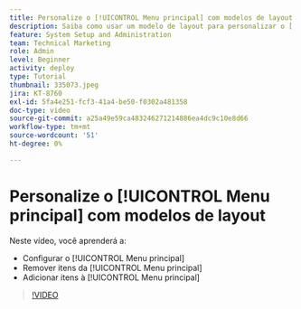 ```yaml
---
title: Personalize o [!UICONTROL Menu principal] com modelos de layout
description: Saiba como usar um modelo de layout para personalizar o [!UICONTROL Menu principal].
feature: System Setup and Administration
team: Technical Marketing
role: Admin
level: Beginner
activity: deploy
type: Tutorial
thumbnail: 335073.jpeg
jira: KT-8760
exl-id: 5fa4e251-fcf3-41a4-be50-f0302a481358
doc-type: video
source-git-commit: a25a49e59ca483246271214886ea4dc9c10e8d66
workflow-type: tm+mt
source-wordcount: '51'
ht-degree: 0%

---
```


# Personalize o [!UICONTROL Menu principal] com modelos de layout

Neste vídeo, você aprenderá a:

* Configurar o [!UICONTROL Menu principal]
* Remover itens da [!UICONTROL Menu principal]
* Adicionar itens à [!UICONTROL Menu principal]


>[!VIDEO](https://video.tv.adobe.com/v/335073/?quality=12&learn=on)
